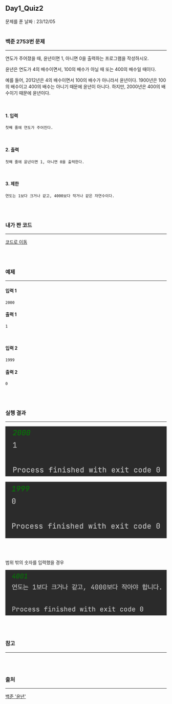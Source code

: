 ## Day1_Quiz2
문제를 푼 날짜 : 23/12/05
<br />
<br />

### 백준 2753번 문제
---
연도가 주어졌을 때, 윤년이면 1, 아니면 0을 출력하는 프로그램을 작성하시오.

윤년은 연도가 4의 배수이면서, 100의 배수가 아닐 때 또는 400의 배수일 때이다.

예를 들어, 2012년은 4의 배수이면서 100의 배수가 아니라서 윤년이다. 1900년은 100의 배수이고 400의 배수는 아니기 때문에 윤년이 아니다. 하지만, 2000년은 400의 배수이기 때문에 윤년이다.

<br />


#### 1. 입력
```
첫째 줄에 연도가 주어진다. 
```



<br />


#### 2. 출력
```
첫째 줄에 윤년이면 1, 아니면 0을 출력한다.
```

<br />


#### 3. 제한
```
연도는 1보다 크거나 같고, 4000보다 작거나 같은 자연수이다. 
```

<br />
<br />

### 내가 짠 코드
---
[코드로 이동](/algorithm-study-project/src/w2/d2/LeapYear.java)

<br />
<br />

### 예제
---
#### 입력 1
```
2000
```

#### 출력 1
```
1
```

<br />

#### 입력 2
```
1999
```

#### 출력 2
```
0
```

<br />
<br />

### 실행 결과
---

![images-001](images/d2q1-002.png)

![images-002](images/d2q1-001.png)



<br />
<br />

범위 밖의 숫자를 입력했을 경우

![images-003](images/d2q1-003.png)



<br />
<br />

### 참고
---

<br />
<br />

### 출처
---
[백준 '윤년'](https://www.acmicpc.net/problem/2753)